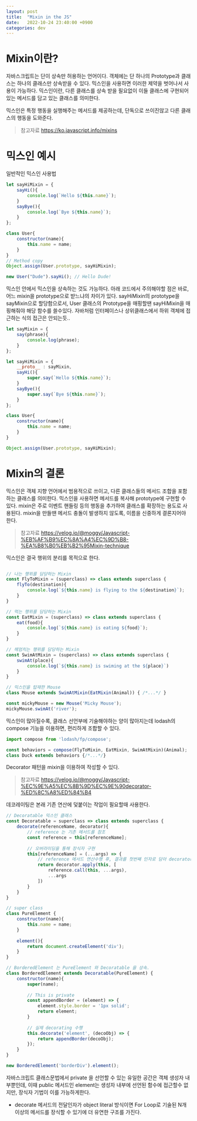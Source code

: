 ```yaml
---
layout: post
title:  "Mixin in the JS"
date:   2022-10-24 23:40:00 +0900
categories: dev
---
```


# Mixin이란? 
자바스크립트는 단이 상속만 허용하는 언어이다. 객체에는 단 하나의 Prototype과 클래스는 하나의 클래스만 상속받을 수 있다.
믹스인을 사용하면 이러한 제약을 벗어나서 사용이 가능하다. 믹스인이란, 다른 클래스를 상속 받을 필요없이 
이들 클래스에 구현되어 있는 메서드를 담고 있는 클래스를 의미한다.

믹스인은 특정 행동을 실행해주는 메서드를 제공하는데, 단독으로 쓰이진않고 다른 클래스의 행동을 도와준다.

> 참고자료 https://ko.javascript.info/mixins

# 믹스인 예시
일반적인 믹스인 사용법
~~~ js
let sayHiMixin = {
    sayHi(){
        console.log(`Hello ${this.name}`);
    }
    sayBye(){
        console.log(`Bye ${this.name}`);
    }
};

class User{ 
    constructor(name){
        this.name = name;
    }
}
// Method copy
Object.assign(User.prototype, sayHiMixin);

new User("Dude").sayHi(); // Hello Dude!
~~~

믹스인 안에서 믹스인을 상속하는 것도 가능하다.
아래 코드에서 주의해야할 점은 바로, 어느 mixin을 prototype으로 받느냐의 차이가 있다.
sayHiMixin의 prototype을 sayMixin으로 할당함으로서, User 클래스의 Prototype을 매핑할땐 sayHiMixin을 매핑해줘야 해당 함수를 쓸수있다.
자바처럼 인터페이스나 상위클래스에서 하위 객체에 접근하는 식의 접근은 안되는듯..

~~~ js
let sayMixin = {
    say(phrase){
        console.log(phrase);
    }
};

let sayHiMixin = {
    __proto__ : sayMixin,
    sayHi(){
        super.say(`Hello ${this.name}`);
    }
    sayBye(){
        super.say(`Bye ${this.name}`);
    }
};

class User{
    constructor(name){
        this.name = name;
    }
}

Object.assign(User.prototype, sayHiMixin);
~~~

# Mixin의 결론
믹스인은 객체 지향 언어에서 범용적으로 쓰이고, 다른 클래스들의 메서드 조합을 포함하는 클래스를 의미한다. 
믹스인을 사용하면 메서드를 복사해 prototype에 구현할 수 있다. mixin은 주로 이벤트 핸들링 등의 행동을 추가하여 클래스를 확장하는 용도로 사용된다.
mixin을 만들땐 메서드 충돌이 발생하지 않도록, 이름을 신중하게 결론지어야 한다.

> 참고자료 https://velog.io/@moggy/Javascript-%EB%AF%B9%EC%8A%A4%EC%9D%B8-%EA%B8%B0%EB%B2%95Mixin-technique

믹스인은 결국 행위의 분리를 목적으로 한다.

~~~ js

// 나는 행위를 담당하는 Mixin
const FlyToMixin = (superclass) => class extends superclass {
	flyTo(destination){
        console.log(`${this.name} is flying to the ${destination}`);
    }
}

// 먹는 행위를 담당하는 Mixin
const EatMixin = (superclass) => class extends superclass {
	eat(food){
        console.log(`${this.name} is eating ${food}`);
    }
}

// 헤엄치는 행위를 담당하는 Mixin
const SwimAtMixin = (superclass) => class extends superclass {
	swimAt(place){
        console.log(`${this.name} is swiming at the ${place}`)
    }
}

// 믹스인을 탑재한 Mouse
class Mouse extends SwimAtMixin(EatMixin(Animal)) { /*...*/ }

const mickyMouse = new Mouse('Micky Mouse');
mickyMouse.swimAt('river');
~~~

믹스인이 많아질수록, 클래스 선언부에 기술해야하는 양이 많아지는데 lodash의 compose 기능을 이용하면,
편리하게 조합할 수 있다.
~~~ js
import compose from 'lodash/fp/compose';

const behaviors = compose(FlyToMixin, EatMixin, SwimAtMixin)(Animal);
class Duck extends behaviors {/*...*/}
~~~

Decorator 패턴을 mixin을 이용하여 작성할 수 있다.

> 참고자료 https://velog.io/@moggy/Javascript-%EC%9E%A5%EC%8B%9D%EC%9E%90decorator-%ED%8C%A8%ED%84%B4

데코레이팅은 본래 기존 연산에 덫붙이는 작업이 필요할때 사용한다. 
~~~ js
// Decoratable 믹스인 클래스
const Decoratable = superclass => class extends superclass {
	decorate(referenceName, decorator){
    	// reference 는 기존 메서드를 참조
        const reference = this[referenceName];
        
        // 오버라이딩을 통해 장식자 구현
        this[referenceName] = (...args) => {
        	// reference 메서드 연산수행 후, 결과를 첫번째 인자로 담아 decorator 호출
        	return decorator.apply(this, [
            	reference.call(this, ...args),
                ...args
            ])
        }
    }
}

// super class
class PureElement {
	constructor(name){
    	this.name = name;
    }
    
    element(){
    	return document.createElement('div');
    }
}

// BorderedElement 는 PureElement 와 Decoratable 을 상속.
class BorderedElement extends Decoratable(PureElement) {
	constructor(name){
    	super(name);
        
        // This is private
        const appendBorder = (element) => {
        	element.style.border = '1px solid';
            return element;
        }
        
        // 실제 decorating 수행
        this.decorate('element', (decoObj) => {
        	return appendBorder(decoObj);
        });
    }
}

new BorderedElement('borderDiv').element();

~~~

자바스크립트 클래스문법에서 private 을 선언할 수 있는 유일한 공간은 객체 생성자 내부뿐인데, 
이때 public 메서드인 element는 생성자 내부에 선언된 함수에 접근할수 없지만, 장식자 기법이 이를 가능하게한다. 
- decorate 메서드의 전달인자가 object literal 방식이면 For Loop로 기술된 N개 이상의 메서드를 장식할 수 있기에 더 유연한 구조를 가진다.
